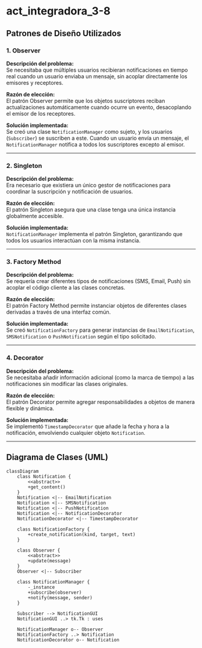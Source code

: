 # act_integradora_3-8

## Patrones de Diseño Utilizados

### 1. Observer

**Descripción del problema:**  
Se necesitaba que múltiples usuarios recibieran notificaciones en tiempo real cuando un usuario enviaba un mensaje, sin acoplar directamente los emisores y receptores.

**Razón de elección:**  
El patrón Observer permite que los objetos suscriptores reciban actualizaciones automáticamente cuando ocurre un evento, desacoplando el emisor de los receptores.

**Solución implementada:**  
Se creó una clase `NotificationManager` como sujeto, y los usuarios (`Subscriber`) se suscriben a este. Cuando un usuario envía un mensaje, el `NotificationManager` notifica a todos los suscriptores excepto al emisor.

---

### 2. Singleton

**Descripción del problema:**  
Era necesario que existiera un único gestor de notificaciones para coordinar la suscripción y notificación de usuarios.

**Razón de elección:**  
El patrón Singleton asegura que una clase tenga una única instancia globalmente accesible.

**Solución implementada:**  
`NotificationManager` implementa el patrón Singleton, garantizando que todos los usuarios interactúan con la misma instancia.

---

### 3. Factory Method

**Descripción del problema:**  
Se requería crear diferentes tipos de notificaciones (SMS, Email, Push) sin acoplar el código cliente a las clases concretas.

**Razón de elección:**  
El patrón Factory Method permite instanciar objetos de diferentes clases derivadas a través de una interfaz común.

**Solución implementada:**  
Se creó `NotificationFactory` para generar instancias de `EmailNotification`, `SMSNotification` o `PushNotification` según el tipo solicitado.

---

### 4. Decorator

**Descripción del problema:**  
Se necesitaba añadir información adicional (como la marca de tiempo) a las notificaciones sin modificar las clases originales.

**Razón de elección:**  
El patrón Decorator permite agregar responsabilidades a objetos de manera flexible y dinámica.

**Solución implementada:**  
Se implementó `TimestampDecorator` que añade la fecha y hora a la notificación, envolviendo cualquier objeto `Notification`.

---

## Diagrama de Clases (UML)

```mermaid
classDiagram
    class Notification {
        <<abstract>>
        +get_content()
    }
    Notification <|-- EmailNotification
    Notification <|-- SMSNotification
    Notification <|-- PushNotification
    Notification <|-- NotificationDecorator
    NotificationDecorator <|-- TimestampDecorator

    class NotificationFactory {
        +create_notification(kind, target, text)
    }

    class Observer {
        <<abstract>>
        +update(message)
    }
    Observer <|-- Subscriber

    class NotificationManager {
        -_instance
        +subscribe(observer)
        +notify(message, sender)
    }

    Subscriber --> NotificationGUI
    NotificationGUI ..> tk.Tk : uses

    NotificationManager o-- Observer
    NotificationFactory ..> Notification
    NotificationDecorator o-- Notification
```
